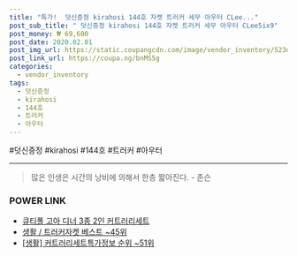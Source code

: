 ```yaml
--- 
title: "특가!  덧신증정 kirahosi 144호 자켓 트러커 세무 아우터 CLee..." 
post_sub_title: " 덧신증정 kirahosi 144호 자켓 트러커 세무 아우터 CLee5ix9" 
post_money: ₩ 69,600 
post_date: 2020.02.01 
post_img_url: https://static.coupangcdn.com/image/vendor_inventory/523d/2f9869143e6c86e015890c46d9bfbd08d539ccaa363974b782acf8dee2e7.jpg 
post_link_url: https://coupa.ng/bnMS5g 
categories: 
  - vendor_inventory 
tags: 
  - 덧신증정 
  - kirahosi 
  - 144호 
  - 트러커 
  - 아우터 
--- 
```

  #덧신증정 #kirahosi #144호 #트러커 #아우터 
<hr> 

> 많은 인생은 시간의 낭비에 의해서 한층 짧아진다. - 존슨 


### POWER LINK

* <a href="https://blog.naver.com/santokki14/221786334855" target="_blank">큐티폴 고아 디너 3종 2인 커트러리세트</a>
* <a href="https://blog.naver.com/santokki14/221792169765" target="_blank">생활 / 트러커자켓 베스트 ~45위</a>
* <a href="https://blog.naver.com/sakai111/221771382339" target="_blank"> [생활] 커트러리세트특가정보 순위 ~51위</a>
